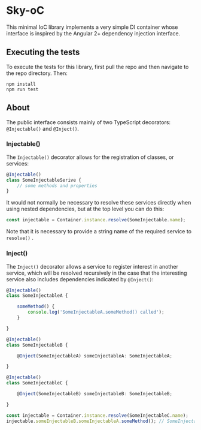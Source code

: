# Sky-oC

This minimal IoC library implements a very simple DI container whose interface
is inspired by the Angular 2+ dependency injection interface.

## Executing the tests

To execute the tests for this library, first pull the repo and then navigate to
the repo directory. Then:

```
npm install
npm run test
```

## About

The public interface consists mainly of two TypeScript decorators: `@Injectable()` and `@Inject()`.

### Injectable()

The `Injectable()` decorator allows for the registration of classes, or services:

```typescript
@Injectable() 
class SomeInjectableSerive {
    // some methods and properties
}
```

It would not normally be necessary to resolve these services directly when using
nested dependencies, but at the top level you can do this:

```typescript
const injectable = Container.instance.resolve(SomeInjectable.name);
```

Note that it is necessary to provide a string name of the required service
to `resolve()` .

### Inject()

The `Inject()` decorator allows a service to register interest in another service, which
will be resolved recursively in the case that the interesting service also includes
dependencies indicated by `@Inject()`:

```typescript
@Injectable()
class SomeInjectableA {

    someMethod() {
        console.log('SomeInjectableA.someMethod() called');
    }

}

@Injectable()
class SomeInjectableB {

    @Inject(SomeInjectableA) someInjectableA: SomeInjectableA;

}

@Injectable()
class SomeInjectableC {

    @Inject(SomeInjectableB) someInjectableB: SomeInjectableB;

}

const injectable = Container.instance.resolve(SomeInjectableC.name);
injectable.someInjectableB.someInjectableA.someMethod(); // SomeInjectableA.someMethod() called
```

